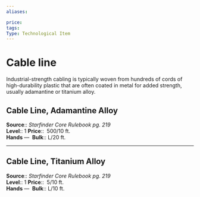 ```yaml
---
aliases: 

price: 
tags: 
Type: Technological Item
---
```


# Cable line

Industrial-strength cabling is typically woven from hundreds of cords of high-durability plastic that are often coated in metal for added strength, usually adamantine or titanium alloy.  

## Cable Line, Adamantine Alloy

**Source**:: _Starfinder Core Rulebook pg. 219_  
**Level**:: 1
**Price**::  500/10 ft.  
**Hands** — 
**Bulk**:: L/20 ft.

---

## Cable Line, Titanium Alloy

**Source**:: _Starfinder Core Rulebook pg. 219_  
**Level**:: 1
**Price**::  5/10 ft.  
**Hands** — 
**Bulk**:: L/10 ft.
